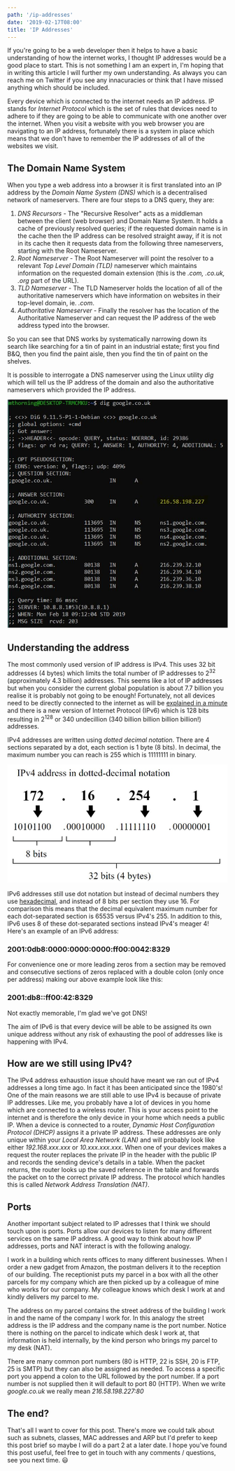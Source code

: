 ```yaml
---
path: '/ip-addresses'
date: '2019-02-17T08:00'
title: 'IP Addresses'
---
```


If you're going to be a web developer then it helps to have a basic understanding of how the internet works, I thought IP addresses would be a good place to start. This is not something I am an expert in, I'm hoping that in writing this article I will further my own understanding. As always you can reach me on Twitter if you see any innacuracies or think that I have missed anything which should be included.

Every device which is connected to the internet needs an IP address. IP stands for _Internet Protocol_ which is the set of rules that devices need to adhere to if they are going to be able to communicate with one another over the internet. When you visit a website with you web browser you are navigating to an IP address, fortunately there is a system in place which means that we don't have to remember the IP addresses of all of the websites we visit.

## The Domain Name System

When you type a web address into a browser it is first translated into an IP address by the _Domain Name System (DNS)_ which is a decentralised network of nameservers. There are four steps to a DNS query, they are:
1. *DNS Recursors* - The "Recursive Resolver" acts as a middleman between the client (web browser) and Domain Name System. It holds a cache of previously resolved queries; if the requested domain name is in the cache then the IP address can be resolved straight away, if it is not in its cache then it requests data from the following three nameservers, starting with the Root Nameserver.
1. *Root Nameserver* - The Root Nameserver will point the resolver to a relevant _Top Level Domain (TLD)_ nameserver which maintains information on the requested domain extension (this is the _.com, .co.uk, .org_ part of the URL).
1. *TLD Nameserver* - The TLD Nameserver holds the location of all of the authoritative nameservers which have information on websites in their top-level domain, ie. _.com_.
1. *Authoritative Nameserver* - Finally the resolver has the location of the Authoritative Nameserver and can request the IP address of the web address typed into the browser.

So you can see that DNS works by systematically narrowing down its search like searching for a tin of paint in an industrial estate; first you find B&Q, then you find the paint aisle, then you find the tin of paint on the shelves.

It is possible to interrogate a DNS nameserver using the Linux utility _dig_ which will tell us the IP address of the domain and also the authoritative nameservers which provided the IP address.

![output from dig](dig_google.JPG)

## Understanding the address

The most commonly used version of IP address is IPv4. This uses 32 bit addresses (4 bytes) which limits the total number of IP addresses to 2<sup>32</sup> (approximately 4.3 billion) addresses. This seems like a lot of IP addresses but when you consider the current global population is about 7.7 billion you realise it is probably not going to be enough! Fortunately, not all devices need to be directly connected to the internet as will be [explained in a minute](#how-are-we-still-using-ipv4) and there is a new version of Internet Protocol (IPv6) which is 128 bits resulting in 2<sup>128</sup> or 340 undecillion (340 billion billion billion billion!) addresses.

IPv4 addresses are written using _dotted decimal notation_. There are 4 sections separated by a dot, each section is 1 byte (8 bits). In decimal, the maximum number you can reach is 255 which is 11111111 in binary.

![IPv4 dot notation diagram](IPv4_dot_notation.JPG)

IPv6 addresses still use dot notation but instead of decimal numbers they use [hexadecimal](https://en.wikipedia.org/wiki/Hexadecimal), and instead of 8 bits per section they use 16. For comparison this means that the decimal equivalent maximum number for each dot-separated section is 65535 versus IPv4's 255. In addition to this, IPv6 uses 8 of these dot-separated sections instead IPv4's meager 4! Here's an example of an IPv6 address:
### **2001:0db8:0000:0000:0000:ff00:0042:8329**

For convenience one or more leading zeros from a section may be removed and consecutive sections of zeros replaced with a double colon (only once per address) making our above example look like this:
### **2001:db8::ff00:42:8329**

Not exactly memorable, I'm glad we've got DNS!

The aim of IPv6 is that every device will be able to be assigned its own unique address without any risk of exhausting the pool of addresses like is happening with IPv4.

## How are we still using IPv4?

The IPv4 address exhaustion issue should have meant we ran out of IPv4 addresses a long time ago. In fact it has been anticipated since the 1980's! One of the main reasons we are still able to use IPv4 is because of private IP addresses. Like me, you probably have a lot of devices in you home which are connected to a wireless router. This is your access point to the internet and is therefore the only device in your home which needs a public IP. When a device is connected to a router, _Dynamic Host Configuration Protocol (DHCP)_ assigns it a private IP address. These addresses are only unique within your _Local Area Network (LAN)_ and will probably look like either _192.168.xxx.xxx_ or _10.xxx.xxx.xxx_. When one of your devices makes a request the router replaces the private IP in the header with the public IP and records the sending device's details in a table. When the packet returns, the router looks up the saved reference in the table and forwards the packet on to the correct private IP address. The protocol which handles this is called _Network Address Translation (NAT)_.

## Ports

Another important subject related to IP adresses that I think we should touch upon is ports. Ports allow our devices to listen for many different services on the same IP address. A good way to think about how IP addresses, ports and NAT interact is with the following analogy.

I work in a building which rents offices to many different businesses. When I order a new gadget from Amazon, the postman delivers it to the reception of our building. The receptionist puts my parcel in a box with all the other parcels for my company which are then picked up by a colleague of mine who works for our company. My colleague knows which desk I work at and kindly delivers my parcel to me.

The address on my parcel contains the street address of the building I work in and the name of the company I work for. In this analogy the street address is the IP address and the company name is the port number. Notice there is nothing on the parcel to indicate which desk I work at, that information is held internally, by the kind person who brings my parcel to my desk (NAT).

There are many common port numbers (80 is HTTP, 22 is SSH, 20 is FTP, 25 is SMTP) but they can also be assigned as needed. To access a specific port you append a colon to the URL followed by the port number. If a port number is not supplied then it will default to port 80 (HTTP). When we write _google.co.uk_ we really mean _216.58.198.227:80_

## The end?

That's all I want to cover for this post. There's more we could talk about such as subnets, classes, MAC addresses and ARP but I'd prefer to keep this post brief so maybe I will do a part 2 at a later date. I hope you've found this post useful, feel free to get in touch with any comments / questions, see you next time. :smiley:
